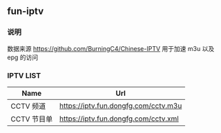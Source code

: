 ## fun-iptv

### 说明

数据来源 https://github.com/BurningC4/Chinese-IPTV
用于加速 m3u 以及 epg 的访问

### IPTV LIST

| Name        | Url                                  |
| ----------- | ------------------------------------ |
| CCTV 频道   | https://iptv.fun.dongfg.com/cctv.m3u |
| CCTV 节目单 | https://iptv.fun.dongfg.com/cctv.xml |
